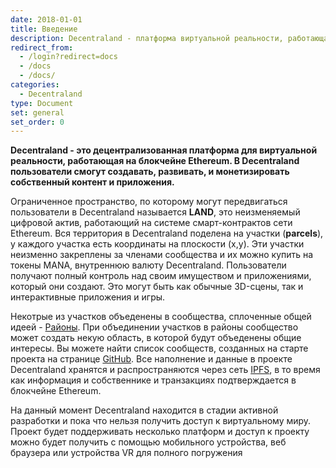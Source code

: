 ```yaml
---
date: 2018-01-01
title: Введение
description: Decentraland - платформа виртуальной реальности, работающая на блокчейне Ethereum.
redirect_from:
  - /login?redirect=docs
  - /docs
  - /docs/
categories:
  - Decentraland
type: Document
set: general
set_order: 0
---
```


**Decentraland - это децентрализованная платформа для виртуальной реальности, работающая на блокчейне Ethereum. В Decentraland пользователи смогут создавать, развивать, и монетизировать собственный контент и приложения.**

Ограниченное пространство, по которому могут передвигаться пользователи в Decentraland называется **LAND**, это неизменяемый цифровой актив, работающий на системе смарт-контрактов сети Ethereum. Вся территория в Decentraland поделена на участки (**parcels**), у каждого участка есть координаты на плоскости (x,y). Эти участки неизменно закреплены за членами сообщества и их можно купить на токены MANA, внутреннюю валюту Decentraland. Пользователи получают полный контроль над своим имуществом и приложениями, который они создают. Это могут быть как обычные 3D-сцены, так и интерактивные приложения и игры.

Некотрые из участков объеденены в сообщества, сплоченные общей идеей - [Районы](https://wiki.decentraland.org/index.php?title=About_Districts). При объединении участков в районы сообщество может создать некую область, в которой будут объеденены общие интересы. Вы можете найти список сообществ, созданных на старте проекта на странице [GitHub](https://github.com/decentraland/districts). Все наполнение и данные в проекте  Decentraland хранятся и распространяются через сеть [IPFS](https://ipfs.io/), в то время как информация и собственнике и транзакциях подтверждается в блокчейне Ethereum.

На данный момент Decentraland находится в стадии активной разработки и пока что нельзя получить доступ к виртуальному миру. Проект будет поддерживать несколько платформ и доступ к проекту можно будет получить с помощью мобильного устройства, веб браузера или устройства VR для полного погружения
